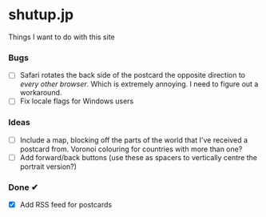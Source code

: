 # shutup.jp

Things I want to do with this site

### Bugs

- [ ] Safari rotates the back side of the postcard the opposite direction to _every other browser_. Which is extremely annoying. I need to figure out a workaround.
- [ ] Fix locale flags for Windows users

### Ideas

- [ ] Include a map, blocking off the parts of the world that I've received a postcard from. Voronoi colouring for countries with more than one?
- [ ] Add forward/back buttons (use these as spacers to vertically centre the portrait version?)

### Done ✔

- [x] Add RSS feed for postcards
